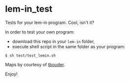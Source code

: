 # lem-in_test

Tests for your lem-in program. Cool, isn't it?

In order to test your own program:
- download this repo in your `lem-in` folder,
- execute shell script in the same folder as your program:
```
$ sh test/test_lemin.sh
```

Maps by courtesy of [tbouder](https://github.com/TBouder/lem-in_test).

Enjoy!